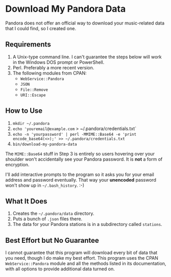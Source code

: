 # Download My Pandora Data

Pandora does not offer an official way to download your music-related
data that I could find, so I created one.

## Requirements

1.  A Unix-type command line.  I can't guarantee the steps below will
    work in the Windows DOS prompt or PowerShell.
2.  Perl.  Preferably a more recent version.
3.  The following modules from CPAN:
    -   `WebService::Pandora`
    -   `JSON`
    -   `File::Remove`
    -   `URI::Escape`

## How to Use

1.  `mkdir ~/.pandora`
2.  `echo 'youremail@example.com` > ~/.pandora/credentials.txt`
3.  `echo -n 'yourpassword' | perl -MMIME::Base64 -e 'print encode_base64(<>);' >> ~/.pandora/credentials.txt`
4.  `bin/download-my-pandora-data`

The `MIME::Base64` stuff in Step 3 is entirely so users hovering over your
shoulder won't accidentally see your Pandora password.  It is **not** a
form of encryption.

I'll add interactive prompts to the program so it asks you for your email
address and password eventually.  That way your **unencoded** password won't
show up in `~/.bash_history`.  :-)

## What It Does

1.  Creates the `~/.pandora/data` directory.
2.  Puts a bunch of `.json` files there.
3.  The data for your Pandora stations is in a subdirectory called `stations`.

## Best Effort but No Guarantee

I cannot guarantee that this program will download every bit of data
that you need, though I do make my best effort.  This program uses the
CPAN `WebService::Pandora` module and all the methods listed in its
documentation, with all options to provide additional data turned on.
